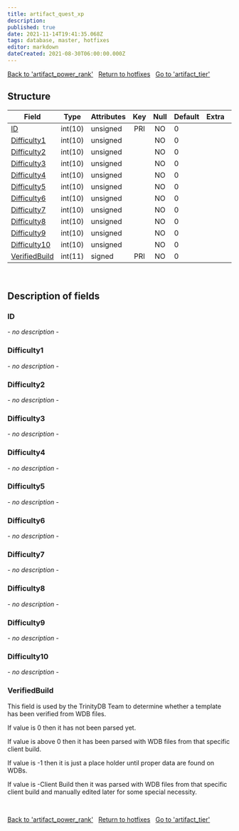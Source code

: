 ```yaml
---
title: artifact_quest_xp
description: 
published: true
date: 2021-11-14T19:41:35.068Z
tags: database, master, hotfixes
editor: markdown
dateCreated: 2021-08-30T06:00:00.000Z
---
```


<a href="https://trinitycore.info/de/database/master/hotfixes/artifact_power_rank" class="mt-5 v-btn v-btn--depressed v-btn--flat v-btn--outlined theme--light v-size--default darkblue--text text--lighten-3"><span class="v-btn__content"><i aria-hidden="true" class="v-icon notranslate v-icon--left mdi mdi-arrow-left theme--light"></i><span>Back to 'artifact_power_rank'</span></span></a>&nbsp;&nbsp;&nbsp;<a href="https://trinitycore.info/de/database/master/hotfixes/home" class="mt-5 v-btn v-btn--depressed v-btn--flat v-btn--outlined theme--light v-size--default darkblue--text text--lighten-3"><span class="v-btn__content"><i aria-hidden="true" class="v-icon notranslate v-icon--left mdi mdi-home-outline theme--light"></i><span>Return to hotfixes</span></span></a>&nbsp;&nbsp;&nbsp;<a href="https://trinitycore.info/de/database/master/hotfixes/artifact_tier" class="mt-5 v-btn v-btn--depressed v-btn--flat v-btn--outlined theme--light v-size--default darkblue--text text--lighten-3"><span class="v-btn__content"><span>Go to 'artifact_tier'</span><i aria-hidden="true" class="v-icon notranslate v-icon--right mdi mdi-arrow-right theme--light"></i></span></a>

## Structure

| Field | Type | Attributes | Key | Null | Default | Extra | Comment |
| --- | --- | --- | :---: | :---: | --- | --- | --- |
| [ID](#id) | int(10) | unsigned | PRI | NO | 0 |  |  |
| [Difficulty1](#difficulty1) | int(10) | unsigned |  | NO | 0 |  |  |
| [Difficulty2](#difficulty2) | int(10) | unsigned |  | NO | 0 |  |  |
| [Difficulty3](#difficulty3) | int(10) | unsigned |  | NO | 0 |  |  |
| [Difficulty4](#difficulty4) | int(10) | unsigned |  | NO | 0 |  |  |
| [Difficulty5](#difficulty5) | int(10) | unsigned |  | NO | 0 |  |  |
| [Difficulty6](#difficulty6) | int(10) | unsigned |  | NO | 0 |  |  |
| [Difficulty7](#difficulty7) | int(10) | unsigned |  | NO | 0 |  |  |
| [Difficulty8](#difficulty8) | int(10) | unsigned |  | NO | 0 |  |  |
| [Difficulty9](#difficulty9) | int(10) | unsigned |  | NO | 0 |  |  |
| [Difficulty10](#difficulty10) | int(10) | unsigned |  | NO | 0 |  |  |
| [VerifiedBuild](#verifiedbuild) | int(11) | signed | PRI | NO | 0 |  |  |
&nbsp;
## Description of fields

### ID
*- no description -*
&nbsp;

### Difficulty1
*- no description -*
&nbsp;

### Difficulty2
*- no description -*
&nbsp;

### Difficulty3
*- no description -*
&nbsp;

### Difficulty4
*- no description -*
&nbsp;

### Difficulty5
*- no description -*
&nbsp;

### Difficulty6
*- no description -*
&nbsp;

### Difficulty7
*- no description -*
&nbsp;

### Difficulty8
*- no description -*
&nbsp;

### Difficulty9
*- no description -*
&nbsp;

### Difficulty10
*- no description -*
&nbsp;

### VerifiedBuild
This field is used by the TrinityDB Team to determine whether a template has been verified from WDB files.

If value is 0 then it has not been parsed yet.

If value is above 0 then it has been parsed with WDB files from that specific client build.

If value is -1 then it is just a place holder until proper data are found on WDBs.

If value is -Client Build then it was parsed with WDB files from that specific client build and manually edited later for some special necessity.

&nbsp;

<a href="https://trinitycore.info/de/database/master/hotfixes/artifact_power_rank" class="mt-5 v-btn v-btn--depressed v-btn--flat v-btn--outlined theme--light v-size--default darkblue--text text--lighten-3"><span class="v-btn__content"><i aria-hidden="true" class="v-icon notranslate v-icon--left mdi mdi-arrow-left theme--light"></i><span>Back to 'artifact_power_rank'</span></span></a>&nbsp;&nbsp;&nbsp;<a href="https://trinitycore.info/de/database/master/hotfixes/home" class="mt-5 v-btn v-btn--depressed v-btn--flat v-btn--outlined theme--light v-size--default darkblue--text text--lighten-3"><span class="v-btn__content"><i aria-hidden="true" class="v-icon notranslate v-icon--left mdi mdi-home-outline theme--light"></i><span>Return to hotfixes</span></span></a>&nbsp;&nbsp;&nbsp;<a href="https://trinitycore.info/de/database/master/hotfixes/artifact_tier" class="mt-5 v-btn v-btn--depressed v-btn--flat v-btn--outlined theme--light v-size--default darkblue--text text--lighten-3"><span class="v-btn__content"><span>Go to 'artifact_tier'</span><i aria-hidden="true" class="v-icon notranslate v-icon--right mdi mdi-arrow-right theme--light"></i></span></a>

